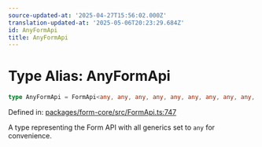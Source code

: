 ```yaml
---
source-updated-at: '2025-04-27T15:56:02.000Z'
translation-updated-at: '2025-05-06T20:23:29.684Z'
id: AnyFormApi
title: AnyFormApi
---
```


<!-- DO NOT EDIT: this page is autogenerated from the type comments -->

# Type Alias: AnyFormApi

```ts
type AnyFormApi = FormApi<any, any, any, any, any, any, any, any, any, any>;
```

Defined in: [packages/form-core/src/FormApi.ts:747](https://github.com/TanStack/form/blob/main/packages/form-core/src/FormApi.ts#L747)

A type representing the Form API with all generics set to `any` for convenience.
